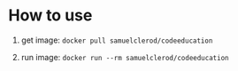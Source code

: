 # How to use

1. get image: `docker pull samuelclerod/codeeducation`

2. run image: `docker run --rm samuelclerod/codeeducation`
